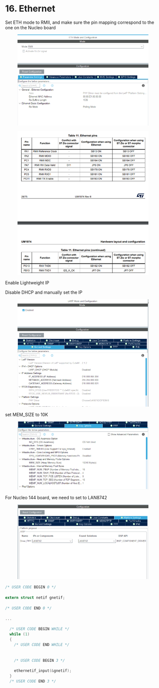 # 16. Ethernet



Set ETH mode to RMII, and make sure the pin mapping correspond to the one on the Nucleo board



<figure><img src="../.gitbook/assets/image (4) (3).png" alt=""><figcaption></figcaption></figure>

<figure><img src="../.gitbook/assets/image (1).png" alt=""><figcaption></figcaption></figure>



Enable Lightweight IP

Disable DHCP and manually set the IP&#x20;

<figure><img src="../.gitbook/assets/image (1) (2) (1).png" alt=""><figcaption></figcaption></figure>

set MEM\_SIZE to 10K

<figure><img src="../.gitbook/assets/image (7).png" alt=""><figcaption></figcaption></figure>



For Nucleo 144 board, we need to set to LAN8742

<figure><img src="../.gitbook/assets/image (6).png" alt=""><figcaption></figcaption></figure>



```c
/* USER CODE BEGIN 0 */

extern struct netif gnetif;

/* USER CODE END 0 */

...

  /* USER CODE BEGIN WHILE */
  while (1)
  {
    /* USER CODE END WHILE */


    /* USER CODE BEGIN 3 */

    ethernetif_input(&gnetif);
  }
  /* USER CODE END 3 */

```









